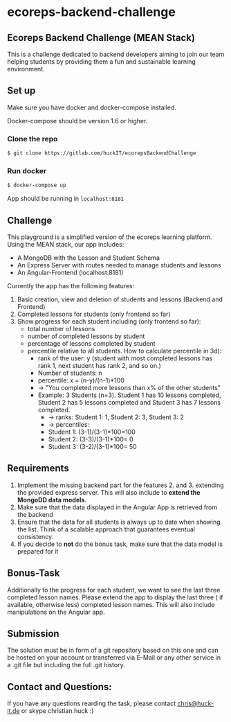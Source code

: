 # ecoreps-backend-challenge
## Ecoreps Backend Challenge (MEAN Stack)

This is a challenge dedicated to backend developers aiming to join our team helping students by providing them a fun and sustainable learning environment. 

## Set up
Make sure you have docker and docker-compose installed.

Docker-compose should be version 1.6 or higher.

### Clone the repo
```bash
$ git clone https://gitlab.com/huckIT/ecorepsBackendChallenge
```
 ### Run docker
 ```bash
 $ docker-compose up
 ```

 App should be running in `localhost:8181`
 
 ## Challenge
 
 This playground is a simplified version of the ecoreps learning platform. Using the MEAN stack, our app includes: 
 - A MongoDB with the Lesson and Student Schema
 - An Express Server with routes needed to manage students and lessons
 - An Angular-Frontend (localhost:8181) 
 
 Currently the app has the following features:
  
  1. Basic creation, view and deletion of students and lessons (Backend and Frontend)
  2. Completed lessons for students (only frontend so far) 
  3. Show progress for each student including (only frontend so far):
        - total number of lessons
        - number of completed lessons by student
        - percentage of lessons completed by student
        - percentile relative to all students. How to calculate percentile in 3d):
             -  rank of the user: y (student with most completed lessons has rank 1, next student has rank 2, and so on.)
             -  Number of students: n
             -  percentile: x = (n-y)/(n-1)*100 
             - -> "You completed more lessons than x% of the other students"
             - Example: 3 Students (n=3). Student 1 has 10 lessons completed, Student 2 has 5 lessons completed and Student 3 has 7 lessons completed.
                 - -> ranks: Student 1: 1, Student 2: 3, Student 3: 2
                 - -> percentiles: 
                 -  Student 1: (3-1)/(3-1)*100=100
                 -  Student 2: (3-3)/(3-1)*100= 0
                 -  Student 3: (3-2)/(3-1)*100= 50
                                 
                                 
## Requirements

1. Implement the missing backend part for the features  2. and 3. extending the provided express server. 
This will also include to **extend the MongoDD data models**. 
2. Make sure that the data displayed in the Angular App is retrieved from the backend
3. Ensure that the data for all students is always up to date when showing the list. 
Think of a scalable approach that guarantees eventual consistency. 
4. If you decide to **not** do the bonus task, make sure that the data model is prepared for it  


## Bonus-Task

Additionally to the progress for each student, we want to see the last three completed lesson names. Please extend the
app to display the last three ( if available, otherwise less) completed lesson names. This will also include manipulations
on the Angular app. 

## Submission

The solution must be in form of a git repository based on this one and can be hosted on your account
or transferred via E-Mail or any other service in a .git file but including the full .git history.

## Contact and Questions:

If you have any questions rearding the task, please contact chris@huck-it.de or skype christian.huck :)
 